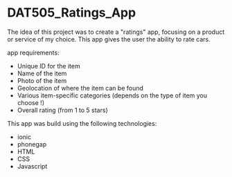 # DAT505_Ratings_App
The idea of this project was to create a "ratings" app, focusing on a product or service of my choice. This app gives the user the ability to rate cars.

app requirements:
- Unique ID for the item
- Name of the item
- Photo of the item
- Geolocation of where the item can be found
- Various item-specific categories (depends on the type of item you choose !)
- Overall rating (from 1 to 5 stars)

This app was build using the following technologies:
- ionic
- phonegap
- HTML
- CSS
- Javascript

